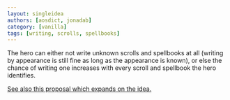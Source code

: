 ```yaml
---
layout: singleidea
authors: [aosdict, jonadab]
category: [vanilla]
tags: [writing, scrolls, spellbooks]
---
```

The hero can either not write unknown scrolls and spellbooks at all (writing by appearance is still fine as long as the appearance is known), or else the chance of writing one increases with every scroll and spellbook the hero identifies.

[See also this proposal which expands on the idea.](https://old.reddit.com/r/nethack/comments/d8nihe/)
